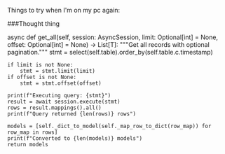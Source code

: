 Things to try when I'm on my pc again:

###Thought thing


async def get_all(self, session: AsyncSession, limit: Optional[int] = None, offset: Optional[int] = None) -> List[T]:
    """Get all records with optional pagination."""
    stmt = select(self.table).order_by(self.table.c.timestamp)
    
    if limit is not None:
        stmt = stmt.limit(limit)
    if offset is not None:
        stmt = stmt.offset(offset)
    
    print(f"Executing query: {stmt}")    
    result = await session.execute(stmt)
    rows = result.mappings().all()
    print(f"Query returned {len(rows)} rows")
    
    models = [self._dict_to_model(self._map_row_to_dict(row_map)) for row_map in rows]
    print(f"Converted to {len(models)} models")
    return models
